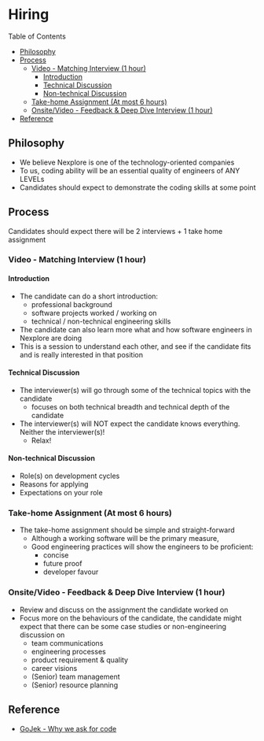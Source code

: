 # Hiring <!-- omit in toc -->

Table of Contents

- [Philosophy](#philosophy)
- [Process](#process)
  - [Video - Matching Interview (1 hour)](#video---matching-interview-1-hour)
    - [Introduction](#introduction)
    - [Technical Discussion](#technical-discussion)
    - [Non-technical Discussion](#non-technical-discussion)
  - [Take-home Assignment (At most 6 hours)](#take-home-assignment-at-most-6-hours)
  - [Onsite/Video - Feedback \& Deep Dive Interview (1 hour)](#onsitevideo---feedback--deep-dive-interview-1-hour)
- [Reference](#reference)

## Philosophy

- We believe Nexplore is one of the technology-oriented companies
- To us, coding ability will be an essential quality of engineers of ANY LEVELs
- Candidates should expect to demonstrate the coding skills at some point

## Process

Candidates should expect there will be 2 interviews + 1 take home assignment

### Video - Matching Interview (1 hour)

#### Introduction

- The candidate can do a short introduction:
  - professional background
  - software projects worked / working on
  - technical / non-technical engineering skills
- The candidate can also learn more what and how software engineers in Nexplore are doing
- This is a session to understand each other, and see if the candidate fits and is really interested in that position

#### Technical Discussion

- The interviewer(s) will go through some of the technical topics with the candidate
  - focuses on both technical breadth and technical depth of the candidate
- The interviewer(s) will NOT expect the candidate knows everything. Neither the interviewer(s)!
  - Relax!

#### Non-technical Discussion

- Role(s) on development cycles
- Reasons for applying
- Expectations on your role

### Take-home Assignment (At most 6 hours)

- The take-home assignment should be simple and straight-forward
  - Although a working software will be the primary measure,
  - Good engineering practices will show the engineers to be proficient:
    - concise
    - future proof
    - developer favour

### Onsite/Video - Feedback & Deep Dive Interview (1 hour)

- Review and discuss on the assignment the candidate worked on
- Focus more on the behaviours of the candidate, the candidate might expect that there can be some case studies or non-engineering discussion on
  - team communications
  - engineering processes
  - product requirement & quality
  - career visions
  - (Senior) team management
  - (Senior) resource planning

## Reference

- [GoJek - Why we ask for code](https://www.gojek.io/blog/why-we-ask-for-code "https://www.gojek.io/blog/why-we-ask-for-code")
